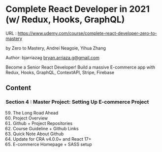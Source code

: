 # Complete React Developer in 2021 (w/ Redux, Hooks, GraphQL)

URL : https://www.udemy.com/course/complete-react-developer-zero-to-mastery

by Zero to Mastery, Andrei Neagoie, Yihua Zhang

Author: bjarriazag <bryan.arriaza.g@gmail.com>

Become a Senior React Developer! Build a massive E-commerce app with Redux, Hooks, GraphQL, ContextAPI, Stripe, Firebase

## Content

### Section 4 : Master Project: Setting Up E-commerce Project

59. The Long Road Ahead
60. Project Overview
61. Github + Project Repositories
62. Course Guideline + Github Links
63. Quick Note About Github
64. Update for CRA v4.0.0+ and React 17+
65. E-commerce Homepage + SASS setup
